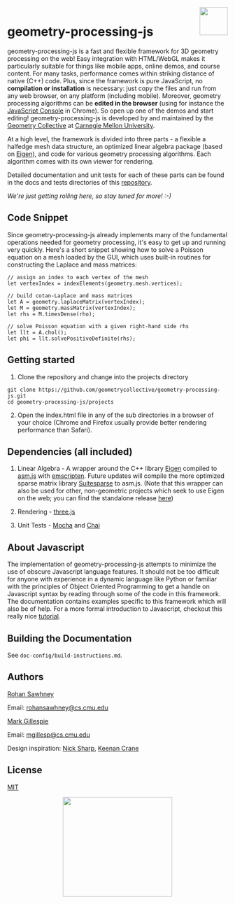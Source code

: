 <a href="http://geometry.cs.cmu.edu/js">
<img src="imgs/logo.png" height="64" width="64" align="right" />
</a>

# geometry-processing-js

geometry-processing-js is a fast and flexible framework for 3D geometry processing on the web! Easy integration with HTML/WebGL makes it particularly suitable for things like mobile apps, online demos, and course content. For many tasks, performance comes within striking distance of native (C++) code. Plus, since the framework is pure JavaScript, no **compilation or installation** is necessary: just copy the files and run from any web browser, on any platform (including mobile). Moreover, geometry processing algorithms can be **edited in the browser** (using for instance the [JavaScript Console](https://developers.google.com/web/tools/chrome-devtools/console/) in Chrome). So open up one of the demos and start editing! geometry-processing-js is developed by and maintained by the [Geometry Collective](http://geometry.cs.cmu.edu) at [Carnegie Mellon University](http://www.cs.cmu.edu/).

At a high level, the framework is divided into three parts - a flexible a halfedge mesh data structure, an optimized linear algebra package (based on [Eigen](https://eigen.tuxfamily.org)), and code for various geometry processing algorithms. Each algorithm comes with its own viewer for rendering.

Detailed documentation and unit tests for each of these parts can be found in the docs and tests directories of this [repository](https://github.com/geometrycollective/geometry-processing-js).

*We're just getting rolling here, so stay tuned for more! :-)*

## Code Snippet

Since geometry-processing-js already implements many of the fundamental operations needed for geometry processing, it's easy to get up and running very quickly. Here's a short snippet showing how to solve a Poisson equation on a mesh loaded by the GUI, which uses built-in routines for constructing the Laplace and mass matrices:

```
// assign an index to each vertex of the mesh
let vertexIndex = indexElements(geometry.mesh.vertices);

// build cotan-Laplace and mass matrices
let A = geometry.laplaceMatrix(vertexIndex);
let M = geometry.massMatrix(vertexIndex);
let rhs = M.timesDense(rho);

// solve Poisson equation with a given right-hand side rhs
let llt = A.chol();
let phi = llt.solvePositiveDefinite(rhs);
```

## Getting started

1. Clone the repository and change into the projects directory
```
git clone https://github.com/geometrycollective/geometry-processing-js.git
cd geometry-processing-js/projects
```

2. Open the index.html file in any of the sub directories in a browser of your choice (Chrome and Firefox usually provide better rendering performance than Safari).

## Dependencies (all included)

1. Linear Algebra - A wrapper around the C++ library [Eigen](https://eigen.tuxfamily.org) compiled to [asm.js](http://asmjs.org) with [emscripten](http://emscripten.org). Future updates will compile the more optimized sparse matrix library [Suitesparse](http://faculty.cse.tamu.edu/davis/suitesparse.html) to asm.js. (Note that this wrapper can also be used for other, non-geometric projects which seek to use Eigen on the web; you can find the standalone release [here](https://rohan-sawhney.github.io/linear-algebra-js/))

2. Rendering - [three.js](https://threejs.org)

3. Unit Tests - [Mocha](http://mochajs.org) and [Chai](http://chaijs.com)

## About Javascript

The implementation of geometry-processing-js attempts to minimize the use of obscure Javascript language features. It should not be too difficult for anyone with experience in a dynamic language like Python or familiar with the principles of Object Oriented Programming to get a handle on Javascript syntax by reading through some of the code in this framework. The documentation contains examples specific to this framework which will also be of help. For a more formal introduction to Javascript, checkout this really nice [tutorial](https://javascript.info).

## Building the Documentation
See `doc-config/build-instructions.md`.

## Authors

[Rohan Sawhney](http://rohansawhney.io)

Email: rohansawhney@cs.cmu.edu

[Mark Gillespie](http://markjgillespie.com)

Email: mgillesp@cs.cmu.edu

Design inspiration: [Nick Sharp](http://nmwsharp.com), [Keenan Crane](http://www.cs.cmu.edu/~kmcrane/)

## License

[MIT](https://opensource.org/licenses/MIT)

<p align="center">
<a href="http://geometry.cs.cmu.edu">
  <img src="imgs/geometry-collective-production.png" width="250" height="227.92">
</a>
</p>
